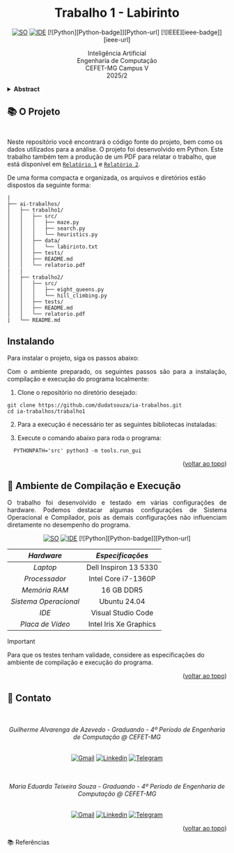 <a name="readme-topo"></a>

<h1 align='center'>
  Trabalho 1 -  Labirinto
</h1>

<div align='center'>

[![SO][Ubuntu-badge]][Ubuntu-url]
[![IDE][vscode-badge]][vscode-url]
[![Python][Python-badge]][Python-url]
[![IEEE][ieee-badge]][ieee-url]

Inteligência Artificial <br>
Engenharia de Computação <br>
CEFET-MG Campus V <br>
2025/2  

</div>

<details> 
  <summary>
    <b style='font-size: 14px'> Abstract </b>
  </summary>
 
<br><br>
  🔑 <b>Keywords:</b> 
<br>
</details>

## 📚 O Projeto



# 
Neste repositório você encontrará o código fonte do projeto, bem como os dados utilizados para a análise. O projeto foi desenvolvido em Python. Este trabalho também tem a produção de um PDF para relatar o trabalho, que está disponível em [`Relatório 1`](trabalho1/relatorio.pdf) e [`Relatório 2`](trabalho2/relatorio.pdf).

De uma forma compacta e organizada, os arquivos e diretórios estão dispostos da seguinte forma:

  ```.
  |
  ├── ai-trabalhos/
  │   ├── trabalho1/
  │   │   ├── src/
  │   │   │   ├── maze.py
  │   │   │   ├── search.py
  │   │   │   └── heuristics.py
  │   │   ├── data/
  │   │   │   └── labirinto.txt
  │   │   ├── tests/
  │   │   ├── README.md
  │   │   └── relatorio.pdf
  |   |
  │   ├── trabalho2/
  │   │   ├── src/
  │   │   │   ├── eight_queens.py
  │   │   │   └── hill_climbing.py
  │   │   ├── tests/
  │   │   ├── README.md
  │   │   └── relatorio.pdf
  |   └── README.md
  ```

## Instalando
Para instalar o projeto, siga os passos abaixo:

<div align="justify">
  Com o ambiente preparado, os seguintes passos são para a instalação, compilação e execução do programa localmente:

  1. Clone o repositório no diretório desejado:
  ```console
  git clone https://github.com/dudatsouza/ia-trabalhos.git
  cd ia-trabalhos/trabalho1
  ```
  2. Para a execução é necessário ter as seguintes bibliotecas instaladas:
<!-- - `pandas`
- `matplotlib`
- `networkx`
- `numpy`
- `community`
- `fa2_modified`
- `igraph`
- `leidenalg`
- `seaborn`
- `statsmodels` -->

3. Execute o comando abaixo para roda o programa:
```console
  PYTHONPATH='src' python3 -m tools.run_gui
```

</div>

<p align="right">(<a href="#readme-topo">voltar ao topo</a>)</p>

## 🧪 Ambiente de Compilação e Execução

<div align="justify">

  O trabalho foi desenvolvido e testado em várias configurações de hardware. Podemos destacar algumas configurações de Sistema Operacional e Compilador, pois as demais configurações não influenciam diretamente no desempenho do programa.

</div>

<div align='center'>

[![SO][Ubuntu-badge]][Ubuntu-url]
[![IDE][vscode-badge]][vscode-url]
[![Python][Python-badge]][Python-url]

| *Hardware* | *Especificações* |
|:------------:|:-------------------:|
| *Laptop*   | Dell Inspiron 13 5330 |
| *Processador* | Intel Core i7-1360P |
| *Memória RAM* | 16 GB DDR5 |
| *Sistema Operacional* | Ubuntu 24.04 |
| *IDE* | Visual Studio Code |
| *Placa de Vídeo* | Intel Iris Xe Graphics |

</div>

> [!IMPORTANT] 
> Para que os testes tenham validade, considere as especificações
> do ambiente de compilação e execução do programa.

<p align="right">(<a href="#readme-topo">voltar ao topo</a>)</p>

## 📨 Contato

<div align="center">
  <br><br>
     <i>Guilherme Alvarenga de Azevedo - Graduando - 4º Período de Engenharia de Computação @ CEFET-MG</i>
  <br><br>
  
  [![Gmail][gmail-badge]][gmail-autor1]
  [![Linkedin][linkedin-badge]][linkedin-autor1]
  [![Telegram][telegram-badge]][telegram-autor1]
  
  
  <br><br>
     <i>Maria Eduarda Teixeira Souza - Graduando - 4º Período de Engenharia de Computação @ CEFET-MG</i>
  <br><br>
  
  [![Gmail][gmail-badge]][gmail-autor2]
  [![Linkedin][linkedin-badge]][linkedin-autor2]
  [![Telegram][telegram-badge]][telegram-autor2]

</div>

<p align="right">(<a href="#readme-topo">voltar ao topo</a>)</p>

<a name="referencias">📚 Referências</a>

<!-- [^1]: Spärck Jones, K. (1972). A statistical interpretation of term specificity and its application in retrieval. Journal of Documentation, 28(1), 11-21. (https://www.staff.city.ac.uk/~sbrp622/idfpapers/ksj_orig.pdf)

[^2]: Philip L.H. Yu, Wai Ming Wan, and Paul H. Lee. Decision Tree Modeling for Ranking Data. (https://www.researchgate.net/publication/252998138_Decision_Tree_Modeling_for_Ranking_Data)

[^3]: Ming Zhong, Mengchi Liu. Ranking the answer trees of graph search by both structure and content. (https://dl.acm.org/doi/abs/10.1145/2379307.2379314)

[^4]: Claudio Lucchese, Franco Maria Nardini, salvatore Orlando, Raffaele Perego, Nicola Tonellotto, Rossano Venturini. QuickScorer: a Fast Algorithm to Rank Documents with
Additive Ensembles of Regression Trees. (https://iris.unive.it/bitstream/10278/3661259/7/paper.pdf)

[^5]: Rada Mihalcea. Graph-based Ranking Algorithms for Sentence Extraction, Applied to Text Summarization. (https://dl.acm.org/doi/pdf/10.3115/1219044.1219064) -->






[vscode-badge]: https://img.shields.io/badge/Visual%20Studio%20Code-0078d7.svg?style=for-the-badge&logo=visual-studio-code&logoColor=white
[vscode-url]: https://code.visualstudio.com/docs/?dv=linux64_deb
[make-badge]: https://img.shields.io/badge/_-MAKEFILE-427819.svg?style=for-the-badge
[make-url]: https://www.gnu.org/software/make/manual/make.html
[cpp-badge]: https://img.shields.io/badge/c++-%2300599C.svg?style=for-the-badge&logo=c%2B%2B&logoColor=white
[cpp-url]: https://en.cppreference.com/w/cpp
[trabalho-url]: https://drive.google.com/file/d/1-IHbGaA1BIC6_CMBydOC-NbV2bCERc8r/view?usp=sharing
[github-prof]: https://github.com/mpiress
[main-ref]: src/main.cpp
[branchAMM-url]: https://github.com/alvarengazv/trabalhosAEDS1/tree/AlgoritmosMinMax
[makefile]: ./makefile
[bash-url]: https://www.hostgator.com.br/blog/o-que-e-bash/
[lenovo-badge]: https://img.shields.io/badge/lenovo%20laptop-E2231A?style=for-the-badge&logo=lenovo&logoColor=white
[ubuntu-badge]: https://img.shields.io/badge/Ubuntu-E95420?style=for-the-badge&logo=ubuntu&logoColor=white
[Ubuntu-url]: https://ubuntu.com/
[ryzen5500-badge]: https://img.shields.io/badge/AMD%20Ryzen_5_5500U-ED1C24?style=for-the-badge&logo=amd&logoColor=white
[ryzen3500-badge]: https://img.shields.io/badge/AMD%20Ryzen_5_3500X-ED1C24?style=for-the-badge&logo=amd&logoColor=white
[windows-badge]: https://img.shields.io/badge/Windows-0078D6?style=for-the-badge&logo=windows&logoColor=white
[gcc-badge]: https://img.shields.io/badge/GCC-5C6EB8?style=for-the-badge&logo=gnu&logoColor=white


[linkedin-autor1]: https://www.linkedin.com/in/guilherme-alvarenga-de-azevedo-959474201/
[telegram-autor1]: https://t.me/alvarengazv
[gmail-autor1]: mailto:gui.alvarengas234@gmail.com

[linkedin-autor2]: https://www.linkedin.com/in/dudatsouza/
[telegram-autor2]: https://t.me/dudat_18
[gmail-autor2]: mailto:dudateixeirasouza@gmail.com

[linkedin-badge]: https://img.shields.io/badge/-LinkedIn-0077B5?style=for-the-badge&logo=Linkedin&logoColor=white
[telegram-badge]: https://img.shields.io/badge/Telegram-2CA5E0?style=for-the-badge&logo=telegram&logoColor=white
[gmail-badge]: https://img.shields.io/badge/-Gmail-D14836?style=for-the-badge&logo=Gmail&logoColor=white
